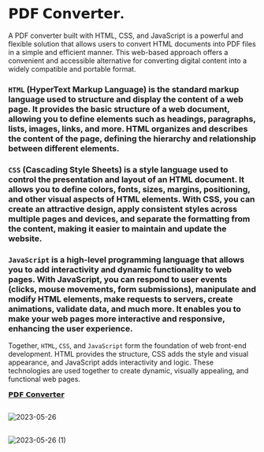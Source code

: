 # 𝗣𝗗𝗙 𝗖𝗼𝗻𝘃𝗲𝗿𝘁𝗲𝗿.
A PDF converter built with HTML, CSS, and JavaScript is a powerful and flexible solution that allows users to convert HTML documents into PDF files in a simple and efficient manner. This web-based approach offers a convenient and accessible alternative for converting digital content into a widely compatible and portable format.

### `HTML` (HyperText Markup Language) is the standard markup language used to structure and display the content of a web page. It provides the basic structure of a web document, allowing you to define elements such as headings, paragraphs, lists, images, links, and more. HTML organizes and describes the content of the page, defining the hierarchy and relationship between different elements.

### `CSS` (Cascading Style Sheets) is a style language used to control the presentation and layout of an HTML document. It allows you to define colors, fonts, sizes, margins, positioning, and other visual aspects of HTML elements. With CSS, you can create an attractive design, apply consistent styles across multiple pages and devices, and separate the formatting from the content, making it easier to maintain and update the website.

### `JavaScript` is a high-level programming language that allows you to add interactivity and dynamic functionality to web pages. With JavaScript, you can respond to user events (clicks, mouse movements, form submissions), manipulate and modify HTML elements, make requests to servers, create animations, validate data, and much more. It enables you to make your web pages more interactive and responsive, enhancing the user experience.

Together, `HTML`, `CSS`, and `JavaScript` form the foundation of web front-end development. HTML provides the structure, CSS adds the style and visual appearance, and JavaScript adds interactivity and logic. These technologies are used together to create dynamic, visually appealing, and functional web pages.

[𝗣𝗗𝗙 𝗖𝗼𝗻𝘃𝗲𝗿𝘁𝗲𝗿](https://byalyck.github.io/PDF-Converter/)
##
![2023-05-26](https://github.com/ByAlyck/PDF-Converter/assets/113322342/64b9d612-b1e3-48b2-9a08-a8ec12407cd1)
##
![2023-05-26 (1)](https://github.com/ByAlyck/PDF-Converter/assets/113322342/b617be25-5745-4f21-af9c-b49984912650)
